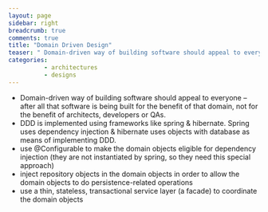 ```yaml
---
layout: page
sidebar: right
breadcrumb: true
comments: true
title: "Domain Driven Design"
teaser: " Domain-driven way of building software should appeal to everyone – after all that software is being built for the benefit of that domain, not for the benefit of architects, developers or QAs."
categories:
          - architectures
          - designs
---
```


- Domain-driven way of building software should appeal to everyone – after all that software is being built for the benefit of that domain, not for the benefit of architects, developers or QAs.
- DDD is implemented using frameworks like spring & hibernate. Spring uses dependency injection & hibernate uses objects with database as means of implementing DDD.
- use @Configurable to make the domain objects eligible for dependency injection (they are not instantiated by spring, so they need this special approach)
- inject repository objects in the domain objects in order to allow the domain objects to do persistence-related operations
- use a thin, stateless, transactional service layer (a facade) to coordinate the domain objects
